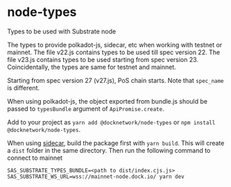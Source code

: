 # node-types
Types to be used with Substrate node

The types to provide polkadot-js, sidecar, etc when working with testnet or mainnet. 
The file v22.js contains types to be used till spec version 22. The file v23.js contains types to be used starting from spec version 23. 
Coincidentally, the types are same for testnet and mainnet.

Starting from spec version 27 (v27.js), PoS chain starts. Note that `spec_name` is different.

When using polkadot-js, the object exported from bundle.js should be passed to `typesBundle` argument of `ApiPromise.create`.

Add to your project as `yarn add @docknetwork/node-types` or `npm install @docknetwork/node-types`.

When using [sidecar](https://github.com/paritytech/substrate-api-sidecar), build the package first with `yarn build`. This will create a `dist` folder in the same directory. Then run the following command to connect to mainnet

```
SAS_SUBSTRATE_TYPES_BUNDLE=<path to dist/index.cjs.js> SAS_SUBSTRATE_WS_URL=wss://mainnet-node.dock.io/ yarn dev
```
